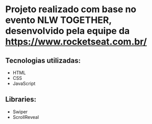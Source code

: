 # Projeto realizado com base no evento NLW TOGETHER, desenvolvido pela equipe da https://www.rocketseat.com.br/

## Tecnologias utilizadas:

- HTML
- CSS
- JavaScript

## Libraries:

- Swiper
- ScrollReveal
